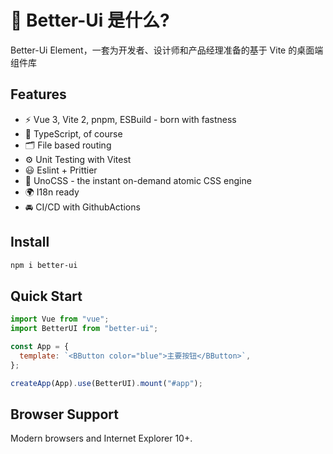 # 🔨 Better-Ui 是什么?

Better-Ui Element，一套为开发者、设计师和产品经理准备的基于 Vite 的桌面端组件库

## Features

- ⚡ Vue 3, Vite 2, pnpm, ESBuild - born with fastness
- 🦾 TypeScript, of course
- 🗂 File based routing
- ⚙️ Unit Testing with Vitest
- 😃 Eslint + Prittier
- 🎨 UnoCSS - the instant on-demand atomic CSS engine
- 🌍 I18n ready
- 🚘 CI/CD with GithubActions

## Install

```bash
npm i better-ui
```

## Quick Start

```js
import Vue from "vue";
import BetterUI from "better-ui";

const App = {
  template: `<BButton color="blue">主要按钮</BButton>`,
};

createApp(App).use(BetterUI).mount("#app");
```

## Browser Support

Modern browsers and Internet Explorer 10+.
